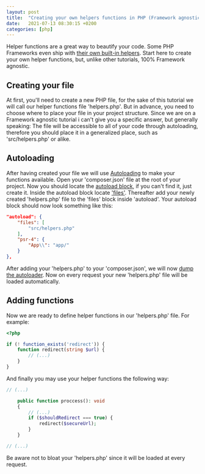 ```yaml
---
layout: post
title:  "Creating your own helpers functions in PHP (Framework agnostic)"
date:   2021-07-13 08:30:15 +0200
categories: [php]
---
```


Helper functions are a great way to beautify your code. Some PHP Frameworks even ship with [their own built-in helpers](https://laravel.com/docs/8.x/helpers). Start here to create your own helper functions, but, unlike other tutorials, 100% Framework agnostic.

## Creating your file
At first, you'll need to create a new PHP file, for the sake of this tutorial we will call our helper functions file 'helpers.php'. But in advance, you need to choose where to place your file in your project structure. Since we are on a Framework agnostic tutorial i can't give you a specific answer, but generally speaking: The file will be accessible to all of your code through autoloading, therefore you should place it in a generalized place, such as 'src/helpers.php' or alike.

## Autoloading
After having created your file we will use [Autoloading](https://www.php.net/manual/en/language.oop5.autoload.php) to make your functions available. Open your 'composer.json' file at the root of your project. Now you should locate the [autoload block](https://getcomposer.org/doc/04-schema.md#autoload), if you can't find it, just create it. Inside the autoload block locate ['files'](https://getcomposer.org/doc/04-schema.md#files). Thereafter add your newly created 'helpers.php' file to the 'files' block inside 'autoload'. Your autoload block should now look something like this:

```json
"autoload": {
    "files": [
        "src/helpers.php"
    ],
    "psr-4": {
        "App\\": "app/"
    }
},
```

After adding your 'helpers.php' to your 'composer.json', we will now [dump the autoloader](https://getcomposer.org/doc/03-cli.md#dump-autoload-dumpautoload-). Now on every request your new 'helpers.php' file will be loaded automatically.

## Adding functions
Now we are ready to define helper functions in our 'helpers.php' file. For example:

```php
<?php

if (! function_exists('redirect')) {
    function redirect(string $url) {
        // (...)
    }
}
```

And finally you may use your helper functions the following way:

```php
// (...)

    public function proccess(): void
    {
        // (...)
        if ($shouldRedirect === true) {
            redirect($secureUrl);
        }
    }

// (...)
```

Be aware not to bloat your 'helpers.php' since it will be loaded at every request.
